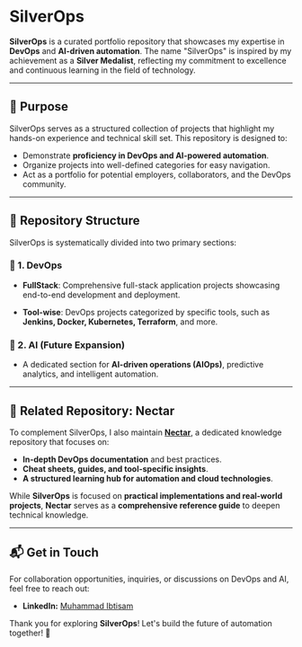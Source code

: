 # SilverOps

**SilverOps** is a curated portfolio repository that showcases my expertise in **DevOps** and **AI-driven automation**. The name "SilverOps" is inspired by my achievement as a **Silver Medalist**, reflecting my commitment to excellence and continuous learning in the field of technology.

---
## 🎯 Purpose
SilverOps serves as a structured collection of projects that highlight my hands-on experience and technical skill set. This repository is designed to:

- Demonstrate **proficiency in DevOps and AI-powered automation**.
- Organize projects into well-defined categories for easy navigation.
- Act as a portfolio for potential employers, collaborators, and the DevOps community.

---
## 📂 Repository Structure
SilverOps is systematically divided into two primary sections:

### 🚀 1. DevOps
   - **FullStack**: Comprehensive full-stack application projects showcasing end-to-end development and deployment.

   - **Tool-wise**: DevOps projects categorized by specific tools, such as **Jenkins, Docker, Kubernetes, Terraform**, and more.

### 🤖 2. AI (Future Expansion)
   - A dedicated section for **AI-driven operations (AIOps)**, predictive analytics, and intelligent automation.

---
## 🔗 Related Repository: Nectar
To complement SilverOps, I also maintain [**Nectar**](https://github.com/ibtisamops/nectar), a dedicated knowledge repository that focuses on:

- **In-depth DevOps documentation** and best practices.
- **Cheat sheets, guides, and tool-specific insights**.
- **A structured learning hub for automation and cloud technologies**.

While **SilverOps** is focused on **practical implementations and real-world projects**, **Nectar** serves as a **comprehensive reference guide** to deepen technical knowledge.

---
## 📬 Get in Touch
For collaboration opportunities, inquiries, or discussions on DevOps and AI, feel free to reach out:

- **LinkedIn:** [Muhammad Ibtisam](https://www.linkedin.com/in/ibtisamops)

Thank you for exploring **SilverOps**! Let's build the future of automation together! 🚀
